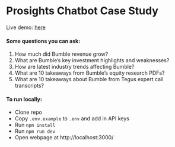 # Prosights Chatbot Case Study

Live demo: <a href="https://prosights-case-study.vercel.app/" target="_blank">here</a>

#### Some questions you can ask:

1. How much did Bumble revenue grow?
2. What are Bumble’s key investment highlights and weaknesses?
3. How are latest industry trends affecting Bumble?
4. What are 10 takeaways from Bumble’s equity research PDFs?
5. What are 10 takeaways about Bumble from Tegus expert call transcripts?

#### To run locally:

-   Clone repo
-   Copy `.env.example` to `.env` and add in API keys
-   Run `npm install`
-   Run `npm run dev`
-   Open webpage at http://localhost:3000/
